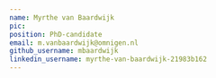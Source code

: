 ```yaml
---
name: Myrthe van Baardwijk
pic:
position: PhD-candidate
email: m.vanbaardwijk@omnigen.nl
github_username: mbaardwijk
linkedin_username: myrthe-van-baardwijk-21983b162
---
```

